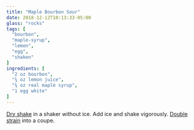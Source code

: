 ```yaml
---
title: "Maple Bourbon Sour"
date: 2018-12-12T10:13:33-05:00
glass: "rocks"
tags: [
  "bourbon",
  "maple-syrup",
  "lemon",
  "egg",
  "shaken"
]
ingredients: [
  "2 oz bourbon",
  "¾ oz lemon juice",
  "¾ oz real maple syrup",
  "1 egg white"
]
---
```


[Dry shake](/techniques/shaking/#dry-shaking) in a shaker without ice. Add ice and shake vigorously. [Double strain](/techniques/straining/#double-straining) into a coupe.
